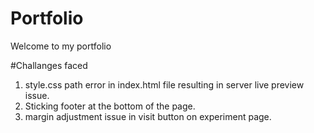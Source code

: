 # Portfolio
Welcome to my portfolio

#Challanges faced
1. style.css path error in index.html file resulting in server live preview issue.
2. Sticking footer at the bottom of the page. 
3. margin adjustment issue in visit button on experiment page.